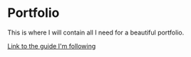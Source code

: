 # Portfolio

This is where I will contain all I need for a beautiful portfolio.

[Link to the guide I'm following](https://www.youtube.com/watch?v=_xkSvufmjEs)
